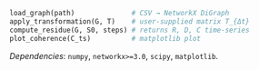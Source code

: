 ```python
load_graph(path)              # CSV → NetworkX DiGraph
apply_transformation(G, T)    # user‑supplied matrix T_{Δt}
compute_residue(G, S0, steps) # returns R, D, C time‑series
plot_coherence(C_ts)          # matplotlib plot
```
*Dependencies*: `numpy`, `networkx>=3.0`, `scipy`, `matplotlib`.